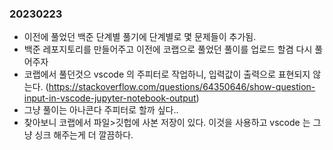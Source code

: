 ### 20230223
- 이전에 풀었던 백준 단계별 풀기에 단계별로 몇 문제들이 추가됨.
- 백준 레포지토리를 만들어주고 이전에 코랩으로 풀었던 풀이를 업로드 할겸 다시 풀어주자
- 코랩에서 풀던것으 vscode 의 주피터로 작업하니, 입력값이 출력으로 표현되지 않는다. (https://stackoverflow.com/questions/64350646/show-question-input-in-vscode-jupyter-notebook-output)
- 그냥 풀이는 아나콘다 주피터로 할까 싶다..
- 찾아보니 코랩에서 파일>깃헙에 사본 저장이 있다. 이것을 사용하고 vscode 는 그냥 싱크 해주는게 더 깔끔하다.
